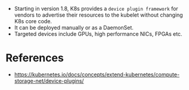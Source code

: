 * Starting in version 1.8, K8s provides a `device plugin framework` for vendors to advertise their resources to the kubelet without changing K8s core code.
* It can be deployed manually or as a DaemonSet.
* Targeted devices include GPUs, high performance NICs, FPGAs etc.
# References
* https://kubernetes.io/docs/concepts/extend-kubernetes/compute-storage-net/device-plugins/
